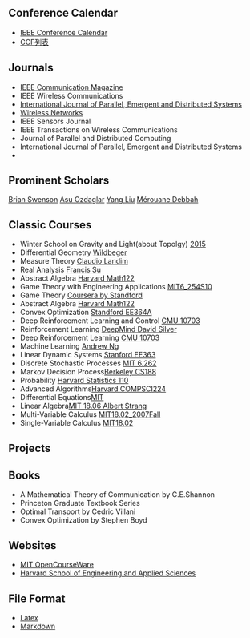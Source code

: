 ## Conference Calendar
* [IEEE Conference Calendar](https://www.ieee.org/conferences/index.html)
* [CCF列表](https://www.ccf.org.cn/)

## Journals
* [IEEE Communication Magazine](https://www.comsoc.org/publications/magazines/ieee-communications-magazine)
* IEEE Wireless Communications
* [International Journal of Parallel, Emergent and Distributed Systems](http://www.tandfonline.com)
* [Wireless Networks](http://link.springer.com/journal/11276)
* IEEE Sensors Journal
* IEEE Transactions on Wireless Communications
* Journal of Parallel and Distributed Computing
* International Journal of Parallel, Emergent and Distributed Systems
* 

## Prominent Scholars
[Brian Swenson](scholar.google.com) 
[Asu Ozdaglar](scholar.google.com)
[Yang Liu](https://xueyuhanlang.github.io)
[Mérouane Debbah](http://www.laneas.com/merouane-debbah)

## Classic Courses
* Winter School on Gravity and Light(about Topolgy) [2015](www.youtube.com)
* Differential Geometry [Wildbeger](www.youtube.com)
* Measure Theory [Claudio Landim](www.youtube.com)
* Real Analysis [Francis Su](www.youtube.com)
* Abstract Algebra [Harvard Math122](www.youtube.com)
* Game Theory with Engineering Applications [MIT6\_254S10](www.google.com)
* Game Theory [Coursera by Standford](www.youtube.com)
* Abstract Algebra [Harvard Math122](www.youtube.com)
* Convex Optimization [Standford EE364A](www.youtube.com)
* Deep Reinforcement Learning and Control [CMU 10703](www.youtube.com)
* Reinforcement Learning [DeepMind David Silver](youtube.com)
* Deep Reinforcement Learning [CMU 10703](ketefvision.github.io)
* Machine Learning [Andrew Ng](www.coursera.com)
* Linear Dynamic Systems [Stanford EE363](www.youtube.com)
* Discrete Stochastic Processes [MIT 6.262](www.youtube.com)
* Markov Decision Process[Berkeley CS188](www.youtube.com)
* Probability [Harvard Statistics 110](www.youtube.com)
* Advanced Algorithms[Harvard COMPSCI224](www.youtube.com)
* Differential Equations[MIT](www.youtube.com)
* Linear Algebra[MIT 18.06 Albert Strang](www.youtube.com) 
* Multi-Variable Calculus [MIT18.02\_2007Fall](youtube.com)
* Single-Variable Calculus [MIT18.02](www.youtube.com)

## Projects

## Books

* A Mathematical Theory of Communication by C.E.Shannon
* Princeton Graduate Textbook Series
* Optimal Transport by Cedric Villani
* Convex Optimization by Stephen Boyd

## Websites

* [MIT OpenCourseWare](https://ocw.mit.edu)
* [Harvard School of Engineering and Applied Sciences](https://seas.harvard.edu)

## File Format
* [Latex](https://www.latex-project.org/)
* [Markdown](https://www.runoob.com/markdown/md-tutorial.html)

